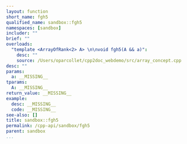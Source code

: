 ```yaml
---
layout: function
short_name: fgh5
qualified_name: sandbox::fgh5
namespaces: [sandbox]
includer: ""
brief: ""
overloads:
  "template <ArrayOfRank<2> A> \n\nvoid fgh5(A && a)":
    desc: ""
    source: /Users/oparcollet/cpp2doc_webdemo/src/array_concept.cpp
desc: ""
params:
  a: __MISSING__
tparams:
  A: __MISSING__
return_value: __MISSING__
example:
  desc: __MISSING__
  code: __MISSING__
see-also: []
title: sandbox::fgh5
permalink: /cpp-api/sandbox/fgh5
parent: sandbox
...
```



